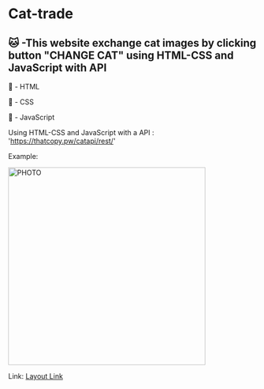 # Cat-trade

<h2> 🐱 -This website exchange cat images by clicking button "CHANGE CAT" using HTML-CSS and JavaScript with API</h2>

🔶 - HTML

🔷 - CSS

💛 - JavaScript

Using HTML-CSS and JavaScript with a API : 'https://thatcopy.pw/catapi/rest/'

Example:

<img src="https://raw.githubusercontent.com/leanluizz/Cat-trade/principal/imagens/PHOTO-LANDING-PAGE.png" alt="PHOTO" width="400vw">

Link: <a href="https://leanluizz.github.io/Cat-trade/">Layout Link
